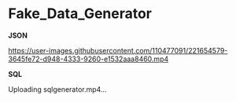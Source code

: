 # Fake_Data_Generator
<b>JSON</b>

https://user-images.githubusercontent.com/110477091/221654579-3645fe72-d948-4333-9260-e1532aaa8460.mp4

<b>SQL</b>

Uploading sqlgenerator.mp4…
